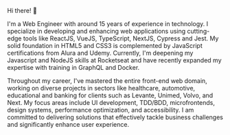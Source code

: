 Hi there! 👋

I'm a Web Engineer with around 15 years of experience in technology. I specialize in developing and enhancing web applications using cutting-edge tools like ReactJS, VueJS, TypeScript, NextJS, Cypress and Jest. My solid foundation in HTML5 and CSS3 is complemented by JavaScript certifications from Alura and Udemy. Currently, I'm deepening my Javascript and NodeJS skills at Rocketseat and have recently expanded my expertise with training in GraphQL and Docker.

Throughout my career, I've mastered the entire front-end web domain, working on diverse projects in sectors like healthcare, automotive, educational and banking for clients such as Levante, Unimed, Volvo, and Next. My focus areas include UI development, TDD/BDD, microfrontends, design systems, performance optimization, and accessibility. I am committed to delivering solutions that effectively tackle business challenges and significantly enhance user experience.
